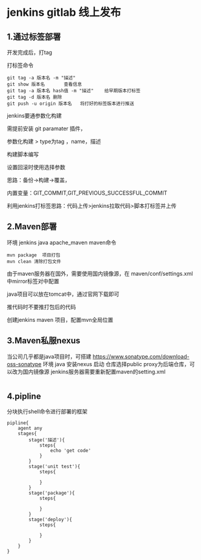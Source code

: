 # jenkins gitlab 线上发布

## 1.通过标签部署

开发完成后，打tag

打标签命令

```
git tag -a 版本名 -m "描述"
git show 版本名       查看信息
git tag -a 版本名 hash值 -m "描述"    给早期版本打标签
git tag -d 版本名 删除
git push -u origin 版本名   将打好的标签版本进行推送
```

jenkins要通参数化构建

需提前安装 git paramater 插件，

参数化构建 > type为tag ，name，描述

构建脚本编写

设置回滚时使用选择参数

思路：备份->构建->覆盖，

内置变量：GIT_COMMIT,GIT_PREVIOUS_SUCCESSFUL_COMMIT

利用jenkins打标签思路：代码上传>jenkins拉取代码>脚本打标签并上传

## 2.Maven部署

环境 jenkins java apache_maven
maven命令

```
mvn package  项目打包
mvn clean 清除打包文件
```

由于maven服务器在国外，需要使用国内镜像源，在 maven/conf/settings.xml中mirror标签对中配置 

java项目可以放在tomcat中，通过官网下载即可

推代码时不要推打包后的代码

创建jenkins maven 项目，配置mvn全局位置

## 3.Maven私服nexus

当公司几乎都是java项目时，可搭建
https://www.sonatype.com/download-oss-sonatype
环境 java 
安装nexus 启动
仓库选择public
proxy为后端仓库，可以改为国内镜像源
jenkins服务器需要重新配置maven的setting.xml

```

```

## 4.pipline

分块执行shell命令进行部署的框架

```
pipline{
	agent any
	stages{
		stage('描述'){
			steps{
				echo 'get code'
			}
		}
		stage('unit test'){
			steps{
				
			}
		}
		stage('package'){
			steps{
				
			}
		}
		stage('deploy'){
			steps{
				
			}
		}
	}
}
```

